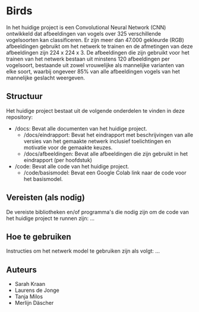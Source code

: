 # Birds

In het huidige project is een Convolutional Neural Network (CNN) ontwikkeld dat afbeeldingen van vogels over 325 verschillende vogelsoorten kan classificeren.
Er zijn meer dan 47.000 gekleurde (RGB) afbeeldingen gebruikt om het netwerk te trainen en de afmetingen van deze afbeeldingen zijn 224 x 224 x 3. De afbeeldingen die zijn gebruikt voor het trainen van het netwerk bestaan uit minstens 120 afbeeldingen per vogelsoort, bestaande uit zowel vrouwelijke als mannelijke varianten van elke soort, waarbij ongeveer 85% van alle afbeeldingen vogels van het mannelijke geslacht weergeven. 

## Structuur
Het huidige project bestaat uit de volgende onderdelen te vinden in deze repository:
* /docs: Bevat alle documenten van het huidige project.
  * /docs/eindrapport: Bevat het eindrapport met beschrijvingen van alle versies van het gemaakte netwerk inclusief toelichtingen en motivatie voor de gemaakte keuzes.
  * /docs/afbeeldingen: Bevat alle afbeeldingen die zijn gebruikt in het eindrapport (per hoofdstuk)
* /code: Bevat alle code van het huidige project.
  * /code/basismodel: Bevat een Google Colab link naar de code voor het basismodel.

## Vereisten (als nodig)
De vereiste bibliotheken en/of programma's die nodig zijn om de code van het huidige project te runnen zijn:
...

## Hoe te gebruiken
Instructies om het netwerk model te gebruiken zijn als volgt:
...

## Auteurs
* Sarah Kraan
* Laurens de Jonge
* Tanja Milos
* Merlijn Däscher
